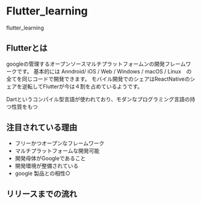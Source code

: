 # Flutter_learning
flutter_learning

## Flutterとは
googleの管理するオープンソースマルチプラットフォームンの開発フレームワークです。
基本的には Anndroid/ iOS / Web / Windows / macOS / Linux　の全てを同じコードで開発できます。
モバイル開発でのシェアはReactNativeのシェアを逆転してFlutterが今は４割を占めているようです。

Dartというコンパイル型言語が使われており、モダンなプログラミング言語の持つ性質をもつ

## 注目されている理由
- フリーかつオープンなフレームワーク
- マルチプラットフォームな開発可能
- 開発母体がGoogleであること
- 開発環境が整備されている
- google 製品との相性○

## リリースまでの流れ

